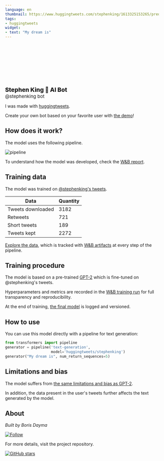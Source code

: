 ```yaml
---
language: en
thumbnail: https://www.huggingtweets.com/stephenking/1613325153265/predictions.png
tags:
- huggingtweets
widget:
- text: "My dream is"
---
```


<div>
<div style="width: 132px; height:132px; border-radius: 50%; background-size: cover; background-image: url('https://pbs.twimg.com/profile_images/378800000836981162/b683f7509ec792c3e481ead332940cdc_400x400.jpeg')">
</div>
<div style="margin-top: 8px; font-size: 19px; font-weight: 800">Stephen King 🤖 AI Bot </div>
<div style="font-size: 15px">@stephenking bot</div>
</div>

I was made with [huggingtweets](https://github.com/borisdayma/huggingtweets).

Create your own bot based on your favorite user with [the demo](https://colab.research.google.com/github/borisdayma/huggingtweets/blob/master/huggingtweets-demo.ipynb)!

## How does it work?

The model uses the following pipeline.

![pipeline](https://github.com/borisdayma/huggingtweets/blob/master/img/pipeline.png?raw=true)

To understand how the model was developed, check the [W&B report](https://app.wandb.ai/wandb/huggingtweets/reports/HuggingTweets-Train-a-model-to-generate-tweets--VmlldzoxMTY5MjI).

## Training data

The model was trained on [@stephenking's tweets](https://twitter.com/stephenking).

| Data | Quantity |
| --- | --- |
| Tweets downloaded | 3182 |
| Retweets | 721 |
| Short tweets | 189 |
| Tweets kept | 2272 |

[Explore the data](https://wandb.ai/wandb/huggingtweets/runs/26bv6b2f/artifacts), which is tracked with [W&B artifacts](https://docs.wandb.com/artifacts) at every step of the pipeline.

## Training procedure

The model is based on a pre-trained [GPT-2](https://huggingface.co/gpt2) which is fine-tuned on @stephenking's tweets.

Hyperparameters and metrics are recorded in the [W&B training run](https://wandb.ai/wandb/huggingtweets/runs/3nxbm83r) for full transparency and reproducibility.

At the end of training, [the final model](https://wandb.ai/wandb/huggingtweets/runs/3nxbm83r/artifacts) is logged and versioned.

## How to use

You can use this model directly with a pipeline for text generation:

```python
from transformers import pipeline
generator = pipeline('text-generation',
                     model='huggingtweets/stephenking')
generator("My dream is", num_return_sequences=5)
```

## Limitations and bias

The model suffers from [the same limitations and bias as GPT-2](https://huggingface.co/gpt2#limitations-and-bias).

In addition, the data present in the user's tweets further affects the text generated by the model.

## About

*Built by Boris Dayma*

[![Follow](https://img.shields.io/twitter/follow/borisdayma?style=social)](https://twitter.com/intent/follow?screen_name=borisdayma)

For more details, visit the project repository.

[![GitHub stars](https://img.shields.io/github/stars/borisdayma/huggingtweets?style=social)](https://github.com/borisdayma/huggingtweets)
